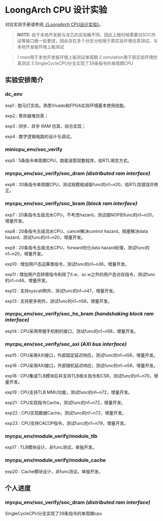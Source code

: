 # LoongArch CPU 设计实验
对应实验手册请参阅[《LoongArch CPU设计实验》](https://bookdown.org/loongson/_book3/)。

>**NOTE:** 
> 由于本地开发板与龙芯的实验箱不同，因此上板时候需要对SOC外设等接口做一些更改，因此存在多个分支分别用于原实验环境仿真测试，与本地开发板环境上板测试

> 1.main用于本地开发板环境上板测试单周期
> 2.simulation用于原实验环境仿真测试
> 3.SingleCycleCPU分支实现了39条指令的单周期CPU
## 实验安排简介

### **dc_env**
exp1  : 跑马灯实验。熟悉Vivado和FPGA实验环境基本使用技能。

exp2  : 寄存器堆仿真；

exp3  : 同步、异步 RAM 仿真、综合实现；

exp4  : 数字逻辑电路的设计与调试。

### **minicpu_env**/soc_verify
exp5  : 5条指令单周期CPU，跑斐波那契数程序，给RTL填空方式。

### **mycpu_env**/soc_verify/**soc_dram** *(distributed ram interface)* 
exp6  : 20条指令单周期CPU，测试规模缩减版func的n1~n20，给RTL找错误并修正。

### **mycpu_env**/soc_verify/**soc_bram** *(block ram interface)*
exp7  : 20条指令五级流水CPU，不考虑hazard，测试插NOP的func的n1~n20，增量开发。

exp8  : 20条指令五级流水CPU，cancel解决control hazard，阻塞解决data hazard，测试func的n1~n20，增量开发。

exp9  : 20条指令五级流水CPU，forward优化data hazard处理，测试func的n1~n20，增量开发。

exp10 : 增加用户态运算类指令，测试func的n1~n36，增量开发。

exp11 : 增加用户态转移指令和除了ll.w、sc.w之外的用户态访存指令，测试func的n1~n46，增量开发。

exp12 : 支持syscall例外，测试func的n1~n47，增量开发。

exp13 : 支持更多例外，测试func的n1~n58，增量开发。

### **mycpu_env**/soc_verify/**soc_hs_bram** *(handshaking block ram interface)*
exp14 : CPU采用带握手机制的接口，测试func的n1~n58，增量开发。

### **mycpu_env**/soc_verify/**soc_axi**  *(AXI bus interface)*

exp15 : CPU采用AXI接口，外部固定延迟响应，测试func的n1~n58，增量开发。

exp16 : CPU采用AXI接口，外部随机延迟响应，测试func的n1~n58，增量开发。

exp18 : CPU集成TLB模块后并支持TLB相关指令和CSR，测试func的n1~n70，增量开发。

exp19 : CPU支持TLB MMU功能，测试func的n1~n72，增量开发。

exp21 : CPU实现指令Cache，测试func的n1~n72，增量开发。

exp22 : CPU实现数据Cache，测试func的n1~n72，增量开发。

exp23 : CPU支持CACOP指令，测试func的n1~n79，增量开发。

### **mycpu_env**/module_verify/**module_tlb** 
exp17 : TLB模块设计，非func测试，单独开发。

### **mycpu_env**/module_verify/**module_cache**
exp20 : Cache模块设计，非func测试，单独开发。

## 个人进度
### **mycpu_env**/soc_verify/**soc_dram** *(distributed ram interface)* 
SingleCycleCPU分支实现了39条指令的单周期cpu

